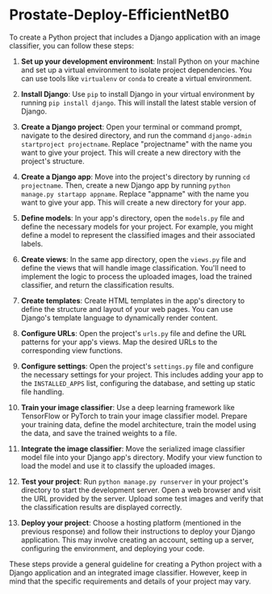 # Prostate-Deploy-EfficientNetB0
To create a Python project that includes a Django application with an image classifier, you can follow these steps:

1. **Set up your development environment**: Install Python on your machine and set up a virtual environment to isolate project dependencies. You can use tools like `virtualenv` or `conda` to create a virtual environment.

1. **Install Django**: Use `pip` to install Django in your virtual environment by running `pip install django`. This will install the latest stable version of Django.

1. **Create a Django project**: Open your terminal or command prompt, navigate to the desired directory, and run the command `django-admin startproject projectname`. Replace "projectname" with the name you want to give your project. This will create a new directory with the project's structure.

1. **Create a Django app**: Move into the project's directory by running `cd projectname`. Then, create a new Django app by running `python manage.py startapp appname`. Replace "appname" with the name you want to give your app. This will create a new directory for your app.

1. **Define models**: In your app's directory, open the `models.py` file and define the necessary models for your project. For example, you might define a model to represent the classified images and their associated labels.

1. **Create views**: In the same app directory, open the `views.py` file and define the views that will handle image classification. You'll need to implement the logic to process the uploaded images, load the trained classifier, and return the classification results.

1. **Create templates**: Create HTML templates in the app's directory to define the structure and layout of your web pages. You can use Django's template language to dynamically render content.

1. **Configure URLs**: Open the project's `urls.py` file and define the URL patterns for your app's views. Map the desired URLs to the corresponding view functions.

1. **Configure settings**: Open the project's `settings.py` file and configure the necessary settings for your project. This includes adding your app to the `INSTALLED_APPS` list, configuring the database, and setting up static file handling.

1. **Train your image classifier**: Use a deep learning framework like TensorFlow or PyTorch to train your image classifier model. Prepare your training data, define the model architecture, train the model using the data, and save the trained weights to a file.

1. **Integrate the image classifier**: Move the serialized image classifier model file into your Django app's directory. Modify your view function to load the model and use it to classify the uploaded images.

1. **Test your project**: Run `python manage.py runserver` in your project's directory to start the development server. Open a web browser and visit the URL provided by the server. Upload some test images and verify that the classification results are displayed correctly.

1. **Deploy your project**: Choose a hosting platform (mentioned in the previous response) and follow their instructions to deploy your Django application. This may involve creating an account, setting up a server, configuring the environment, and deploying your code.

These steps provide a general guideline for creating a Python project with a Django application and an integrated image classifier. However, keep in mind that the specific requirements and details of your project may vary.
